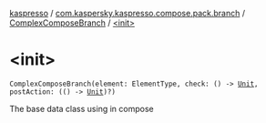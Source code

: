 [kaspresso](../../index.md) / [com.kaspersky.kaspresso.compose.pack.branch](../index.md) / [ComplexComposeBranch](index.md) / [&lt;init&gt;](./-init-.md)

# &lt;init&gt;

`ComplexComposeBranch(element: ElementType, check: () -> `[`Unit`](https://kotlinlang.org/api/latest/jvm/stdlib/kotlin/-unit/index.html)`, postAction: (() -> `[`Unit`](https://kotlinlang.org/api/latest/jvm/stdlib/kotlin/-unit/index.html)`)?)`

The base data class using in compose

